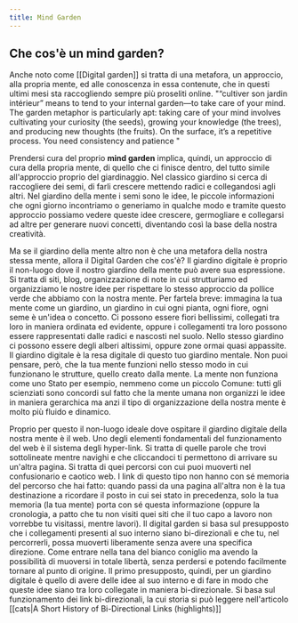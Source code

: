 ```yaml
---
title: Mind Garden
---
```


## Che cos'è un mind garden? 

Anche noto come [[Digital garden]] si tratta di una metafora, un approccio, alla propria mente, ed alle conoscenza in essa contenute, che in questi ultimi mesi sta raccogliendo sempre più proseliti online. 
"“cultiver son jardin intérieur” means to tend to your internal garden—to take care of your mind. The garden metaphor is particularly apt: taking care of your mind involves cultivating your curiosity (the seeds), growing your knowledge (the trees), and producing new thoughts (the fruits). On the surface, it’s a repetitive process. You need consistency and patience "

Prendersi cura del proprio **mind garden** implica, quindi, un approccio di cura della propria mente, di quello che ci finisce dentro, del tutto simile all'approccio proprio del giardinaggio.
Nel classico giardino si cerca di raccogliere dei semi, di farli crescere mettendo radici e collegandosi agli altri. 
Nel giardino della mente i semi sono le idee, le piccole informazioni che ogni giorno incontriamo o generiamo in qualche modo e tramite questo approccio possiamo vedere queste idee crescere, germogliare e collegarsi ad altre per generare nuovi concetti, diventando così la base della nostra creatività.
    
Ma se il giardino della mente altro non è che una metafora della nostra stessa mente, allora il Digital Garden che cos'è?
Il giardino digitale è proprio il non-luogo dove il nostro giardino della mente può avere sua espressione.
Si tratta di siti, blog, organizzazione di note in cui strutturiamo ed organizziamo le nostre idee per rispettare lo stesso approccio da pollice verde che abbiamo con la nostra mente.
Per fartela breve: immagina la tua mente come un giardino, un giardino in cui ogni pianta, ogni fiore, ogni seme è un'idea o concetto. 
Ci possono essere fiori bellissimi, collegati tra loro in maniera ordinata ed evidente, oppure i collegamenti tra loro possono essere rappresentati dalle radici e nascosti nel suolo.
Nello stesso giardino ci possono essere degli alberi altissimi, oppure zone ormai quasi appassite. 
Il giardino digitale è la resa digitale di questo tuo giardino mentale.
Non puoi pensare, però, che la tua mente funzioni nello stesso modo in cui funzionano le strutture, quello creato dalla mente.
La mente non funziona come uno Stato per esempio, nemmeno come un piccolo Comune: tutti gli scienziati sono concordi sul fatto che la mente umana non organizzi le idee in maniera gerarchica ma anzi il tipo di organizzazione della nostra mente è molto più fluido e dinamico.
    
Proprio per questo il non-luogo ideale dove ospitare il giardino digitale della nostra mente è il web.
Uno degli elementi fondamentali del funzionamento del web è il sistema degli hyper-link. Si tratta di quelle parole che trovi sottolineate mentre navighi e che cliccandoci ti permettono di arrivare su un'altra pagina. Si tratta di quei percorsi con cui puoi muoverti nel confusionario e caotico web.
I link di questo tipo non hanno con sé memoria del percorso che hai fatto: quando passi da una pagina all'altra non è la tua destinazione a ricordare il posto in cui sei stato in precedenza, solo la tua memoria (la tua mente) porta con sé questa informazione (oppure la cronologia, a patto che tu non visiti quei siti che il tuo capo a lavoro non vorrebbe tu visitassi, mentre lavori).
Il digital garden si basa sul presupposto che i collegamenti presenti al suo interno siano bi-direzionali e che tu, nel percorrerli, possa muoverti liberamente senza avere una specifica direzione.
Come entrare nella tana del bianco coniglio ma avendo la possibilità di muoversi in totale libertà, senza perdersi e potendo facilmente tornare al punto di origine.
Il primo presupposto, quindi, per un giardino digitale è quello di avere delle idee al suo interno e di fare in modo che queste idee siano tra loro collegate in maniera bi-direzionale.
Si basa sul funzionamento dei link bi-direzionali, la cui storia si può leggere nell'articolo [[cats|A Short History of Bi-Directional Links (highlights)]]
